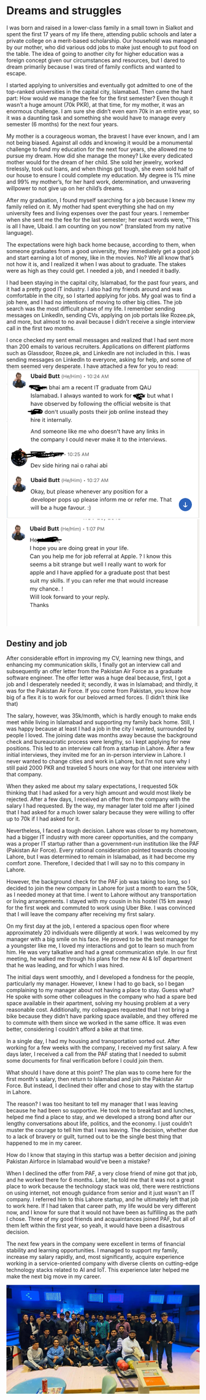 # Dreams and struggles
I was born and raised in a lower-class family in a small town in Sialkot and spent the first 17 years of my life there, attending public schools and later a private college on a merit-based scholarship. Our household was managed by our mother, who did various odd jobs to make just enough to put food on the table. The idea of going to another city for higher education was a foreign concept given our circumstances and resources, but I dared to dream primarily because I was tired of family conflicts and wanted to escape.

I started applying to universities and eventually got admitted to one of the top-ranked universities in the capital city, Islamabad. Then came the hard part: How would we manage the fee for the first semester? Even though it wasn’t a huge amount (70k PKR), at that time, for my mother, it was an enormous challenge. I am sure she didn’t even earn 70k in an entire year, so it was a daunting task and something she would have to manage every semester (6 months) for the next four years.

My mother is a courageous woman, the bravest I have ever known, and I am not being biased. Against all odds and knowing it would be a monumental challenge to fund my education for the next four years, she allowed me to pursue my dream. How did she manage the money? Like every dedicated mother would for the dream of her child. She sold her jewelry, worked tirelessly, took out loans, and when things got tough, she even sold half of our house to ensure I could complete my education. My degree is 1% mine and 99% my mother’s, for her hard work, determination, and unwavering willpower to not give up on her child’s dreams.

After my graduation, I found myself searching for a job because I knew my family relied on it. My mother had spent everything she had on my university fees and living expenses over the past four years. I remember when she sent me the fee for the last semester; her exact words were, "This is all I have, Ubaid. I am counting on you now" (translated from my native language).

The expectations were high back home because, according to them, when someone graduates from a good university, they immediately get a good job and start earning a lot of money, like in the movies. No? We all know that’s not how it is, and I realized it when I was about to graduate. The stakes were as high as they could get. I needed a job, and I needed it badly.

I had been staying in the capital city, Islamabad, for the past four years, and it had a pretty good IT industry. I also had my friends around and was comfortable in the city, so I started applying for jobs. My goal was to find a job here, and I had no intentions of moving to other big cities. The job search was the most difficult phase of my life. I remember sending messages on LinkedIn, sending CVs, applying on job portals like Rozee.pk, and more, but almost to no avail because I didn’t receive a single interview call in the first two months.

I once checked my sent email messages and realized that I had sent more than 200 emails to various recruiters. Applications on different platforms such as Glassdoor, Rozee.pk, and LinkedIn are not included in this. I was sending messages on LinkedIn to everyone, asking for help, and some of them seemed very desperate. I have attached a few for you to read:
![LinkedIn-message](https://raw.githubusercontent.com/ubaidbutt/my-blogs/main/images/linkedin-message-1.png)
![LinkedIn-message](https://raw.githubusercontent.com/ubaidbutt/my-blogs/main/images/linkedin-message-2.png)

## Destiny and job 
After considerable effort in improving my CV, learning new things, and enhancing my communication skills, I finally got an interview call and subsequently an offer letter from the Pakistan Air Force as a graduate software engineer. The offer letter was a huge deal because, first, I got a job and I desperately needed it; secondly, it was in Islamabad; and thirdly, it was for the Pakistan Air Force. If you come from Pakistan, you know how big of a flex it is to work for our beloved armed forces. (I didn’t think like that)

The salary, however, was 35k/month, which is hardly enough to make ends meet while living in Islamabad and supporting my family back home. Still, I was happy because at least I had a job in the city I wanted, surrounded by people I loved. The joining date was months away because the background check and bureaucratic process were lengthy, so I kept applying for new positions. This led to an interview call from a startup in Lahore. After a few initial interviews, they invited me for an in-person interview in Lahore. I never wanted to change cities and work in Lahore, but I’m not sure why I still paid 2000 PKR and traveled 5 hours one way for that one interview with that company.

When they asked me about my salary expectations, I requested 50k thinking that I had asked for a very high amount and would most likely be rejected. After a few days, I received an offer from the company with the salary I had requested. By the way, my manager later told me after I joined that I had asked for a much lower salary because they were willing to offer up to 70k if I had asked for it.

Nevertheless, I faced a tough decision. Lahore was closer to my hometown, had a bigger IT industry with more career opportunities, and the company was a proper IT startup rather than a government-run institution like the PAF (Pakistan Air Force). Every rational consideration pointed towards choosing Lahore, but I was determined to remain in Islamabad, as it had become my comfort zone. Therefore, I decided that I will say no to this company in Lahore.

However, the background check for the PAF job was taking too long, so I decided to join the new company in Lahore for just a month to earn the 50k, as I needed money at that time. I went to Lahore without any transportation or living arrangements. I stayed with my cousin in his hostel (15 km away) for the first week and commuted to work using Uber Bike. I was convinced that I will leave the company after receiving my first salary.

On my first day at the job, I entered a spacious open floor where approximately 20 individuals were diligently at work. I was welcomed by my manager with a big smile on his face. He proved to be the best manager for a youngster like me, I loved my interactions and got to learn so much from him. He was very talkative and had a great communication style. In our first meeting, he walked me through his plans for the new AI & IoT department that he was leading, and for which I was hired.

The initial days went smoothly, and I developed a fondness for the people, particularly my manager. However, I knew I had to go back, so I began complaining to my manager about not having a place to stay. Guess what? He spoke with some other colleagues in the company who had a spare bed space available in their apartment, solving my housing problem at a very reasonable cost. Additionally, my colleagues requested that I not bring a bike because they didn’t have parking space available, and they offered me to commute with them since we worked in the same office. It was even better, considering I couldn’t afford a bike at that time.

In a single day, I had my housing and transportation sorted out. After working for a few weeks with the company, I received my first salary. A few days later, I received a call from the PAF stating that I needed to submit some documents for final verification before I could join them.

What should I have done at this point? The plan was to come here for the first month's salary, then return to Islamabad and join the Pakistan Air Force. But instead, I declined their offer and chose to stay with the startup in Lahore. 

The reason? I was too hesitant to tell my manager that I was leaving because he had been so supportive. He took me to breakfast and lunches, helped me find a place to stay, and we developed a strong bond after our lengthy conversations about life, politics, and the economy. I just couldn’t muster the courage to tell him that I was leaving. The decision, whether due to a lack of bravery or guilt, turned out to be the single best thing that happened to me in my career.

How do I know that staying in this startup was a better decision and joining Pakistan Airforce in Islamabad would’ve been a mistake?

When I declined the offer from PAF, a very close friend of mine got that job, and he worked there for 6 months. Later, he told me that it was not a great place to work because the technology stack was old, there were restrictions on using internet, not enough guidance from senior and it just wasn't an IT company. I referred him to this Lahore startup, and he ultimately left that job to work here. If I had taken that career path, my life would be very different now, and I know for sure that it would not have been as fulfilling as the path I chose. Three of my good friends and acquaintances joined PAF, but all of them left within the first year, so yeah, it would have been a disastrous decision.

The next few years in the company were excellent in terms of financial stability and learning opportunities. I managed to support my family, increase my salary rapidly, and, most significantly, acquire experience working in a service-oriented company with diverse clients on cutting-edge technology stacks related to AI and IoT. This experience later helped me make the next big move in my career.

![team-photo](https://raw.githubusercontent.com/ubaidbutt/my-blogs/main/images/team-photo-first-job.jpeg)
